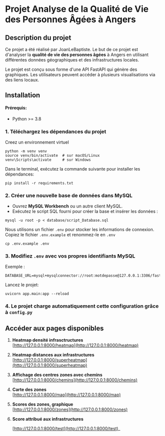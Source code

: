# Projet Analyse de la Qualité de Vie des Personnes Âgées à Angers

## Description du projet
Ce projet a été réalisé par JoanLeBaptiste. Le but de ce projet est d'analyser la **qualité de vie des personnes âgées** à Angers en utilisant différentes données géographiques et des infrastructures locales.

Le projet est conçu sous forme d'une API FastAPI qui génère des graphiques. Les utilisateurs peuvent accéder à plusieurs visualisations via des liens locaux.

## Installation

#### Prérequis:
- Python >= 3.8

### 1. Téléchargez les dépendances du projet

Creez un environnement virtuel
```
python -m venv venv
source venv/bin/activate  # sur macOS/Linux
venv\Scripts\activate     # sur Windows
```
Dans le terminal, exécutez la commande suivante pour installer les dépendances:

```
pip install -r requirements.txt
```
### 2. **Créer une nouvelle base de données dans MySQL**  
   - Ouvrez **MySQL Workbench** ou un autre client MySQL.
   - Exécutez le script SQL fourni pour créer la base et insérer les données :
```
mysql -u root -p < database/script_Database.sql
```
Nous utilisons un fichier `.env` pour stocker les informations de connexion.
Copiez le fichier `.env.example` et renommez-le en `.env`
```
cp .env.example .env
```
### 3. **Modifiez `.env` avec vos propres identifiants MySQL**  
   Exemple :
```
DATABASE_URL=mysql+mysqlconnector://root:motdepasse@127.0.0.1:3306/fastapi_project
```
Lancez le projet:
```
uvicorn app.main:app --reload
```
### 4. **Le projet charge automatiquement cette configuration grâce à `config.py`** 

## Accéder aux pages disponibles
1. **Heatmap densité infrasctructures**  
   [http://127.0.0.1:8000/heatmap](http://127.0.0.1:8000/heatmap)

2. **Heatmap distances aux infrastructures**  
   [http://127.0.0.1:8000/superheatmap](http://127.0.0.1:8000/superheatmap)

3. **Affichage des centres zones avec chemins**  
   [http://127.0.0.1:8000/chemins](http://127.0.0.1:8000/chemins)

4. **Carte des zones**  
   [http://127.0.0.1:8000/map](http://127.0.0.1:8000/map)

5. **Scores des zones, graphique**  
   [http://127.0.0.1:8000/zones](http://127.0.0.1:8000/zones)
6. **Score attribué aux infrastructures**

   [http://127.0.0.1:8000/test](http://127.0.0.1:8000/test)_

